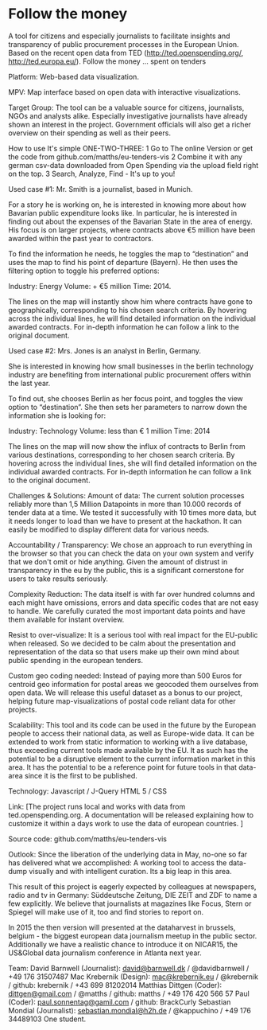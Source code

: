 Follow the money
==============

A tool for citizens and especially journalists to facilitate insights and transparency of public procurement processes in the European Union. Based on the recent open data from TED (http://ted.openspending.org/, http://ted.europa.eu/). Follow the money ... spent on tenders

Platform:
Web-based data visualization.

MPV:
Map interface based on open data with interactive visualizations.

Target Group:
The tool can be a valuable source for citizens, journalists, NGOs and analysts alike. Especially investigative journalists have already shown an interest in the project. Government officials will also get a richer overview on their spending as well as their peers.

How to use
It's simple ONE-TWO-THREE:
1 Go to The online Version or get the code from github.com/matths/eu-tenders-vis
2 Combine it with any german csv-data downloaded from Open Spending via the upload field right on the top.
3 Search, Analyze, Find - It's up to you!

Used case #1:
Mr. Smith is a journalist, based in Munich.

For a story he is working on, he is interested in knowing more about how Bavarian public expenditure looks like. In particular, he is interested in finding out about the expenses of the Bavarian State in the area of energy. His focus is on larger projects, where contracts above €5 million have been awarded within the past year to contractors.

To find the information he needs, he toggles the map to “destination” and uses the map to find his point of departure (Bayern). He then uses the filtering option to toggle his preferred options:

Industry: Energy
Volume: + €5 million
Time: 2014.

The lines on the map will instantly show him where contracts have gone to geographically, corresponding to his chosen search criteria. By hovering across the individual lines, he will find detailed information on the individual awarded contracts. For in-depth information he can follow a link to the original document.

Used case #2:
Mrs. Jones is an analyst in Berlin, Germany.

She is interested in knowing how small businesses in the berlin technology industry are benefiting from international public procurement offers within the last year.

To find out, she chooses Berlin as her focus point, and toggles the view option to “destination”. She then sets her parameters to narrow down the information she is looking for:

Industry: Technology 
Volume: less than € 1 million 
Time: 2014

The lines on the map will now show the influx of contracts to Berlin from various destinations, corresponding to her chosen search criteria. By hovering across the individual lines, she will find detailed information on the individual awarded contracts. For in-depth information he can follow a link to the original document.

Challenges & Solutions:
Amount of data: The current solution processes reliably more than 1,5 Million Datapoints in more than 10.000 records of tender data at a time. We tested it successfully with 10 times more data, but it needs longer to load than we have to present at the hackathon. It can easily be modified to display different data for various needs.

Accountability / Transparency: We chose an approach to run everything in the browser so that you can check the data on your own system and verify that we don't omit or hide anything. Given the amount of distrust in transparency in the eu by the public, this is a significant cornerstone for users to take results seriously.

Complexity Reduction: The data itself is with far over hundred columns and each might have omissions, errors and data specific codes that are not easy to handle. We carefully curated the most important data points and have them available for instant overview.

Resist to over-visualize: It is a serious tool with real impact for the EU-public when released. So we decided to be calm about the presentation and representation of the data so that users make up their own mind about public spending in the european tenders.

Custom geo coding needed: Instead of paying more than 500 Euros for centroid geo information for postal areas we geocoded them ourselves from open data. We will release this useful dataset as a bonus to our project, helping future map-visualizations of postal code reliant data for other projects.

Scalability:
This tool and its code can be used in the future by the European people to access their national data, as well as Europe-wide data. It can be extended to work from static information to working with a live database, thus exceeding current tools made available by the EU. It as such has the potential to be a disruptive element to the current information market in this area. It has the potential to be a reference point for future tools in that data-area since it is the first to be published.

Technology:
Javascript / J-Query
HTML 5 / CSS

Link: 
[The project runs local and works with data from ted.openspending.org. A documentation will be released explaining how to customize it within a days work to use the data of european countries. ]

Source code:
github.com/matths/eu-tenders-vis

Outlook:
Since the liberation of the underlying data in May, no-one so far has delivered what we accomplished: A working tool to access the data-dump visually and with intelligent curation. Its a big leap in this area.

This result of this project is eagerly expected by colleagues at newspapers, radio and tv in Germany: Süddeutsche Zeitung, DIE ZEIT and ZDF to name a few explicitly. We believe that journalists at magazines like Focus, Stern or Spiegel will make use of it, too and find stories to report on.

In 2015 the then version will presented at the dataharvest in brussels, belgium - the biggest european data journalism meetup in the public sector. Additionally we have a realistic chance to introduce it on NICAR15, the US&Global data journalism conference in Atlanta next year.

Team:
David Barnwell (Journalist): david@barnwell.dk / @davidbarnwell / +49 176 31507487 
Mac Krebernik (Design): mac@krebernik.eu / @krebernik / github: krebernik / +43 699 81202014
Matthias Dittgen (Coder): dittgen@gmail.com / @matths / github: matths / +49 176 420 566 57
Paul (Coder): paul.sonnentag@gamil.com / github: BrackCurly
Sebastian Mondial (Journalist): sebastian.mondial@h2h.de / @kappuchino / +49 176 34489103
One student.
